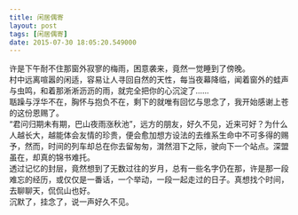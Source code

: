 ```yaml
---
title: 闲居偶寄
layout: post
tags: [闲居偶寄]
date: 2015-07-30 18:05:20.549000
---
```


许是下午耐不住那窗外寂寥的梅雨，困意袭来，竟然一觉睡到了傍晚。  
村中远离喧嚣的闲适，容易让人寻回自然的天性，每当夜幕降临，闻着窗外的蛙声与虫鸣，和着那淅淅沥沥的雨，就完全把你的心沉淀了……  
聒躁与浮华不在，胸怀与抱负不在，剩下的就唯有回忆与思念了，我开始感谢上苍的这份恩赐了。  
“君问归期未有期，巴山夜雨涨秋池”，远方的朋友，好久不见，近来可好？为什么人越长大，越能体会友情的珍贵，便会愈加想方设法的去维系生命中不可多得的赐予，然而，时间的列车却总在你去留匆匆，潸然泪下之际，驶向下一个站点。深盟虽在，却真的锦书难托。  
透过记忆的封层，竟然想到了无数过往的岁月，总有一些名字仍在那，许是那一段难忘的经历，或仅仅是一番话，一个举动，一段一起走过的日子。真想找个时间，去聊聊天，侃侃山也好。   
沉默了，挂念了，说一声好久不见。
